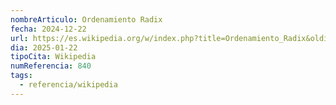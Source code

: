 ```yaml
---
nombreArticulo: Ordenamiento Radix
fecha: 2024-12-22
url: https://es.wikipedia.org/w/index.php?title=Ordenamiento_Radix&oldid=164259522
dia: 2025-01-22
tipoCita: Wikipedia
numReferencia: 840
tags:
  - referencia/wikipedia
---
```

